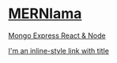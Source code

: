 # [MERNlama](https://github.com/TurtleWolfe/MERNlama 'Mongo Express React & Node')

[Mongo Express React & Node](https://youtube.com/playlist?list=PLj-4DlPRT48lXaz5YLvbLC38m25W9Kmqy 'How to create Node.js Express social media Rest API using MongoDB. Build a real-world social media app REST API with login, register, and all CRUD operations and learn how to use MongoDB models with Node.js routers.')

[I'm an inline-style link with title](https://www.google.com "Google's Homepage")
